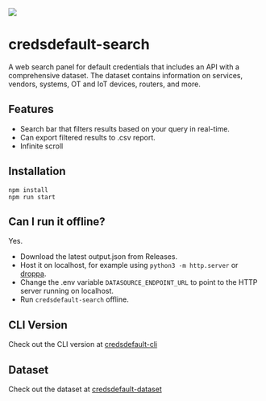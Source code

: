 <img src="https://credsdefault.vercel.app/images/credsdefault.png"></img>

# credsdefault-search

A web search panel for default credentials that includes an API with a comprehensive dataset. The dataset contains information on services, vendors, systems, OT and IoT devices, routers, and more.

## Features
- Search bar that filters results based on your query in real-time.
- Can export filtered results to .csv report.
- Infinite scroll

## Installation
```
npm install
npm run start
```

## Can I run it offline?
Yes.
- Download the latest output.json from Releases.
- Host it on localhost, for example using `python3 -m http.server` or [droppa](https://github.com/krystianbajno/droppa).
- Change the .env variable `DATASOURCE_ENDPOINT_URL` to point to the HTTP server running on localhost.
- Run `credsdefault-search` offline.

## CLI Version
Check out the CLI version at [credsdefault-cli](https://github.com/krystianbajno/credsdefault-cli)

## Dataset
Check out the dataset at [credsdefault-dataset](https://github.com/krystianbajno/credsdefault-dataset)
